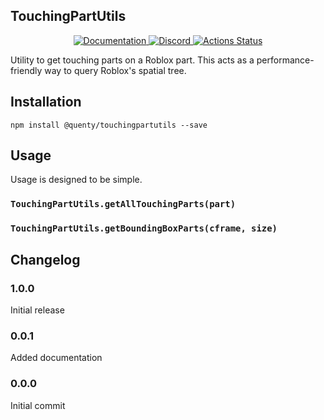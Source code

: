 ## TouchingPartUtils
<div align="center">
  <a href="http://quenty.github.io/api/">
    <img src="https://img.shields.io/badge/docs-website-green.svg" alt="Documentation" />
  </a>
  <a href="https://discord.gg/mhtGUS8">
    <img src="https://img.shields.io/badge/discord-nevermore-blue.svg" alt="Discord" />
  </a>
  <a href="https://github.com/Quenty/NevermoreEngine/actions">
    <img src="https://github.com/Quenty/NevermoreEngine/workflows/luacheck/badge.svg" alt="Actions Status" />
  </a>
</div>

Utility to get touching parts on a Roblox part. This acts as a performance-friendly way to query Roblox's spatial tree.

## Installation
```
npm install @quenty/touchingpartutils --save
```

## Usage
Usage is designed to be simple.

### `TouchingPartUtils.getAllTouchingParts(part)`

### `TouchingPartUtils.getBoundingBoxParts(cframe, size)`


## Changelog

### 1.0.0
Initial release

### 0.0.1
Added documentation

### 0.0.0
Initial commit